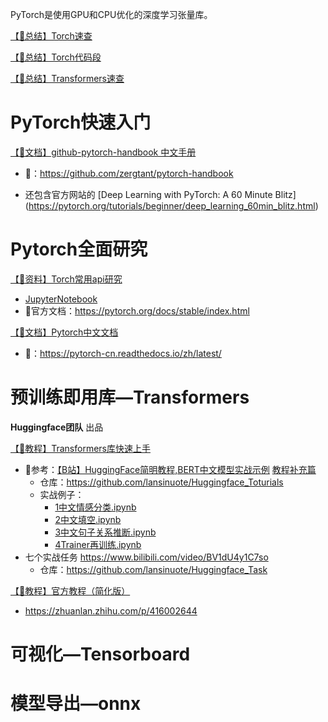 PyTorch是使用GPU和CPU优化的深度学习张量库。

[【🎩总结】Torch速查](detail/PyTorch/Torch速查.md)

[【🌂总结】Torch代码段](detail/PyTorch/Torch代码段.md)

[【🎩总结】Transformers速查](detail/PyTorch/Transformers速查.md)


# PyTorch快速入门

[【🚀文档】github-pytorch-handbook 中文手册](detail/PyTorch/PyTorch中文手册.md)

- 🔗：https://github.com/zergtant/pytorch-handbook

- 还包含官方网站的 [Deep Learning with PyTorch: A 60 Minute Blitz] (https://pytorch.org/tutorials/beginner/deep_learning_60min_blitz.html) 



# Pytorch全面研究

[【📖资料】Torch常用api研究](detail/PyTorch/Torch常用api研究.md)

- [JupyterNotebook](detail/PyTorch/Torch常用api研究.ipynb)
- 🔗官方文档：https://pytorch.org/docs/stable/index.html



[【🚀文档】Pytorch中文文档](detail/PyTorch/PyTorch中文文档.md)

- 🔗：https://pytorch-cn.readthedocs.io/zh/latest/



# 预训练即用库—Transformers 

**Huggingface团队**  出品

[【🐰教程】Transformers库快速上手](detail/PyTorch/Transformers库快速上手.md)

- 🔗参考：[【B站】HuggingFace简明教程,BERT中文模型实战示例](https://www.bilibili.com/video/BV1a44y1H7Jc)	[教程补充篇](https://www.bilibili.com/video/BV1Cr4y1V7mF)
  - 仓库：https://github.com/lansinuote/Huggingface_Toturials
  - 实战例子：
    -  [1中文情感分类.ipynb](detail/PyTorch/实战_Transformers库快速上手/1中文情感分类.ipynb) 
    -  [2中文填空.ipynb](detail/PyTorch/实战_Transformers库快速上手/2中文填空.ipynb) 
    -  [3中文句子关系推断.ipynb](detail/PyTorch/实战_Transformers库快速上手/3中文句子关系推断.ipynb) 
    -  [4Trainer再训练.ipynb](detail/PyTorch/实战_Transformers库快速上手/4Trainer再训练.ipynb) 
- 七个实战任务 https://www.bilibili.com/video/BV1dU4y1C7so
  - 仓库：https://github.com/lansinuote/Huggingface_Task
  



[【🚀教程】官方教程（简化版）](detail/PyTorch/Transformers官方教程（简化版）.md)

- https://zhuanlan.zhihu.com/p/416002644



# 可视化—Tensorboard



# 模型导出—onnx

